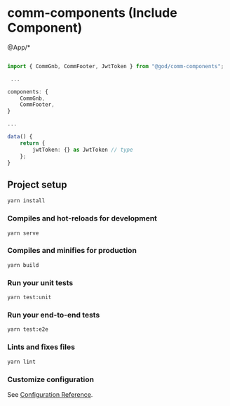 # comm-components (Include Component)

@App/\*

```typescript

import { CommGnb, CommFooter, JwtToken } from "@god/comm-components";

 ...

components: {
    CommGnb,
    CommFooter,
}

...

data() {
    return {
        jwtToken: {} as JwtToken // type
    };
}

```

## Project setup

```
yarn install
```

### Compiles and hot-reloads for development

```
yarn serve
```

### Compiles and minifies for production

```
yarn build
```

### Run your unit tests

```
yarn test:unit
```

### Run your end-to-end tests

```
yarn test:e2e
```

### Lints and fixes files

```
yarn lint
```

### Customize configuration

See [Configuration Reference](https://cli.vuejs.org/config/).
